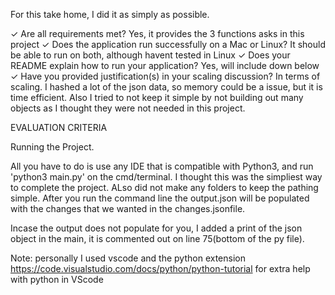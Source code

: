 For this take home, I did it as simply as possible. 

✓ Are all requirements met? 
Yes, it provides the 3 functions asks in this project
✓ Does the application run successfully on a Mac or Linux? 
It should be able to run on both, although havent tested in Linux
✓ Does your README explain how to run your application?
Yes, will include down below
✓ Have you provided justification(s) in your scaling discussion?
In terms of scaling. I hashed a lot of the json data, so memory could be a issue, but it is time efficient. Also I tried to not keep it simple by not building out many objects as I thought they were not needed in this project.

EVALUATION CRITERIA

Running the Project. 

All you have to do is use any IDE that is compatible with Python3, and run 'python3 main.py' on the cmd/terminal. I thought this was the simpliest way to complete the project. ALso did not make any folders to keep the pathing simple.  After you run the command line the output.json will be populated with the changes that we wanted in the changes.jsonfile.  

Incase the output does not populate for you, I added a print of the json object in the main, it is commented out on line 75(bottom of the py file).

Note: personally I used vscode and the python extension
https://code.visualstudio.com/docs/python/python-tutorial 
for extra help with python in VScode




